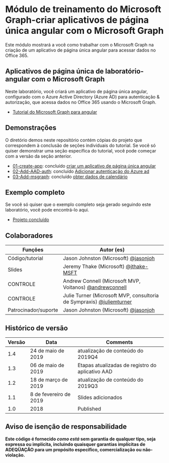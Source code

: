 # <a name="microsoft-graph-training-module---build-angular-single-page-apps-with-microsoft-graph"></a>Módulo de treinamento do Microsoft Graph-criar aplicativos de página única angular com o Microsoft Graph

Este módulo mostrará a você como trabalhar com o Microsoft Graph na criação de um aplicativo de página única angular para acessar dados no Office 365.

## <a name="lab---angular-single-page-apps-with-the-microsoft-graph"></a>Aplicativos de página única de laboratório-angular com o Microsoft Graph

Neste laboratório, você criará um aplicativo de página única angular, configurado com o Azure Active Directory (Azure AD) para autenticação & autorização, que acessa dados no Office 365 usando o Microsoft Graph.

- [Tutorial do Microsoft Graph para angular](https://docs.microsoft.com/graph/tutorials/angular)

## <a name="demos"></a>Demonstrações

O [](demos) diretório demos neste repositório contém cópias do projeto que correspondem à conclusão de seções individuais do tutorial. Se você só quiser demonstrar uma seção específica do tutorial, você pode começar com a versão da seção anterior.

- [01-create-app](demos/01-create-app): concluído [criar um aplicativo de página única angular](https://docs.microsoft.com/graph/tutorials/angular?tutorial-step=1)
- [02-Add-AAD-auth](demos/02-add-aad-auth): concluído [Adicionar autenticação do Azure ad](https://docs.microsoft.com/graph/tutorials/angular?tutorial-step=3)
- [03-Add-msgraph](demos/03-add-msgraph): concluído [obter dados de calendário](https://docs.microsoft.com/graph/tutorials/angular?tutorial-step=4)

## <a name="completed-sample"></a>Exemplo completo

Se você só quiser que o exemplo completo seja gerado seguindo este laboratório, você pode encontrá-lo aqui.

- [Projeto concluído](demos/03-add-msgraph)

## <a name="contributors"></a>Colaboradores

|       Funções       |                                     Autor (es)                                     |
| ----------------- | --------------------------------------------------------------------------------- |
| Código/tutorial   | Jason Johnston (Microsoft) [@jasonjoh](//github.com/jasonjoh)                                 |
| Slides            | Jeremy Thake (Microsoft) [@jthake-MSFT](//github.com/jthake-msft)                             |
| CONTROLE                | Andrew Connell (Microsoft MVP, Voitanos) [@andrewconnell](//github.com/andrewconnell)         |
| CONTROLE                | Julie Turner (Microsoft MVP, consultoria de Sympraxis) [@juliemturner](//github.com/juliemturner) |
| Patrocinador/suporte | Jason Johnston (Microsoft) [@jasonjoh](//github.com/jasonjoh)                                 |

## <a name="version-history"></a>Histórico de versão

| Versão |       Data       |              Comments              |
| ------- | ---------------- | ---------------------------------- |
| 1.4     | 24 de maio de 2019     | atualização de conteúdo do 2019Q4             |
| 1.3     | 06 de maio de 2019      | Etapas atualizadas de registro do aplicativo AAD |
| 1.2     | 18 de março de 2019   | atualização de conteúdo do 2019Q3             |
| 1.1     | 8 de fevereiro de 2019 | Slides adicionados                       |
| 1.0     | 2018             | Published                          |

## <a name="disclaimer"></a>Aviso de isenção de responsabilidade

**Este código é fornecido *como está* sem garantia de qualquer tipo, seja expressa ou implícita, incluindo quaisquer garantias implícitas de ADEQÜAÇÃO para um propósito específico, comercialização ou não-violação.**
